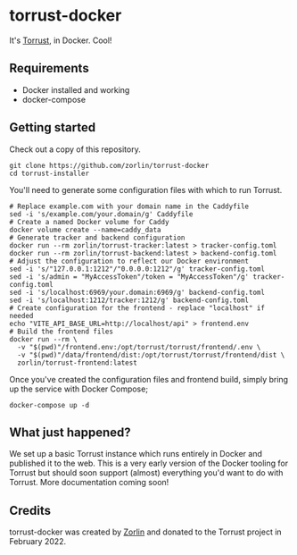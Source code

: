 # torrust-docker

It's [Torrust](https://torrust.com), in Docker. Cool!

## Requirements

* Docker installed and working
* docker-compose

## Getting started

Check out a copy of this repository.

```
git clone https://github.com/zorlin/torrust-docker
cd torrust-installer
```

You'll need to generate some configuration files with which to run Torrust.

```
# Replace example.com with your domain name in the Caddyfile
sed -i 's/example.com/your.domain/g' Caddyfile
# Create a named Docker volume for Caddy
docker volume create --name=caddy_data
# Generate tracker and backend configuration
docker run --rm zorlin/torrust-tracker:latest > tracker-config.toml
docker run --rm zorlin/torrust-backend:latest > backend-config.toml
# Adjust the configuration to reflect our Docker environment
sed -i 's/"127.0.0.1:1212"/"0.0.0.0:1212"/g' tracker-config.toml
sed -i 's/admin = "MyAccessToken"/token = "MyAccessToken"/g' tracker-config.toml
sed -i 's/localhost:6969/your.domain:6969/g' backend-config.toml
sed -i 's/localhost:1212/tracker:1212/g' backend-config.toml
# Create configuration for the frontend - replace "localhost" if needed
echo "VITE_API_BASE_URL=http://localhost/api" > frontend.env
# Build the frontend files
docker run --rm \
  -v "$(pwd)"/frontend.env:/opt/torrust/torrust/frontend/.env \
  -v "$(pwd)"/data/frontend/dist:/opt/torrust/torrust/frontend/dist \
  zorlin/torrust-frontend:latest
```

Once you've created the configuration files and frontend build, simply bring up the service with Docker Compose;

`docker-compose up -d`

## What just happened?

We set up a basic Torrust instance which runs entirely in Docker and published it to the web. This is a very early version of the Docker tooling for Torrust but should soon support (almost) everything you'd want to do with Torrust. More documentation coming soon!

## Credits

torrust-docker was created by [Zorlin](https://github.com/zorlin/) and donated to the Torrust project in February 2022.
